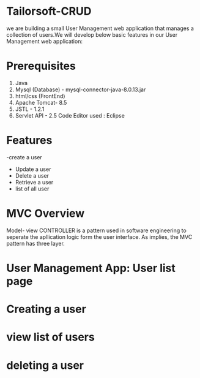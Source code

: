 # Tailorsoft-CRUD

we are building a small User Management web application that manages a collection of users.We will develop below basic features in our User Management web application:

# Prerequisites
1. Java
2. Mysql (Database) - mysql-connector-java-8.0.13.jar
3. html/css (FrontEnd)
4. Apache Tomcat- 8.5
5. JSTL - 1.2.1
6. Servlet API - 2.5 
Code Editor used : Eclipse

# Features
-create a user 
- Update a user
- Delete a user
- Retrieve a user
- list of all user    

# MVC Overview 
Model- view CONTROLLER is a pattern used in software engineering to seperate the apllication logic form the user interface. 
As implies, the MVC pattern has three layer.

# User Management App: User list page

# Creating a user 

# view list of users

# deleting a user

